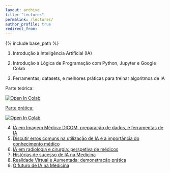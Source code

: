 ```yaml
---
layout: archive
title: "Lectures"
permalink: /lectures/
author_profile: true
redirect_from: 
---
```


{% include base_path %}
1. Introdução à Inteligência Artificial (IA)


2. Introdução à Lógica de Programação com Python, Jupyter e Google Colab


3. Ferramentas, datasets, e melhores práticas para treinar algoritmos de IA

Parte teórica:

<a href="https://colab.research.google.com/drive/13Z7fSvkcF5bk8xN8r_jrYaqVO5WX5Fcj/view?usp=sharing" target="_blank">
              <img src="https://colab.research.google.com/assets/colab-badge.svg" alt="Open In Colab"/>

Parte prática:

<a href="https://colab.research.google.com/drive/1CVWzwd49b9NEQDPi3SMMeEFWslRiiqy0/view?usp=sharing" target="_blank">
              <img src="https://colab.research.google.com/assets/colab-badge.svg" alt="Open In Colab"/>

4. IA em Imagem Médica: DICOM, preparação de dados, e ferramentas de IA
5. Discutir erros comuns na utilização de IA e a importância do conhecimento médico
6. IA em radiologia e cirurgia: perspetiva de médicos
7. Histórias de sucesso de IA na Medicina
8. Realidade Virtual e Aumentada: demonstração prática
9. O futuro de IA na Medicina